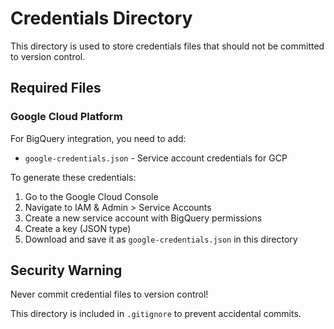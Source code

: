 # Credentials Directory

This directory is used to store credentials files that should not be committed to version control.

## Required Files

### Google Cloud Platform

For BigQuery integration, you need to add:

- `google-credentials.json` - Service account credentials for GCP

To generate these credentials:

1. Go to the Google Cloud Console
2. Navigate to IAM & Admin > Service Accounts
3. Create a new service account with BigQuery permissions 
4. Create a key (JSON type)
5. Download and save it as `google-credentials.json` in this directory

## Security Warning

Never commit credential files to version control!

This directory is included in `.gitignore` to prevent accidental commits. 